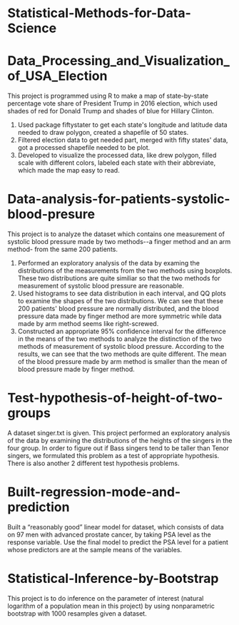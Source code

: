 # Statistical-Methods-for-Data-Science

# Data_Processing_and_Visualization_of_USA_Election
This project is programmed using R to make a map of state-by-state percentage vote share of President Trump in 2016 election, which used shades of red for Donald Trump and shades of blue for Hillary Clinton.

1. Used package fiftystater to get each state's longitude and latitude data needed to draw polygon, created a shapefile of 50 states.
2. Filtered election data to get needed part, merged with fifty states' data, got a processed shapefile needed to be plot.
3. Developed to visualize the processed data, like drew polygon, filled scale with different colors, labeled each state with their abbreviate, which made the map easy to read.

# Data-analysis-for-patients-systolic-blood-presure
This project is to analyze the dataset which contains one measurement of systolic blood pressure made by two methods--a finger method and an arm method- from the same 200 patients.

1. Performed an exploratory analysis of the data by examing the distributions of the measurements from the two methods using boxplots. These two distributions are quite similiar so that the two methods for measurement of systolic blood pressure are reasonable.
2. Used histograms to see data distribution in each interval, and QQ plots to examine the shapes of the two distributions. We can see that these 200 patients' blood pressure are normally distributed, and the blood pressure data made by finger method are more symmetric while data made by arm method seems like right-screwed.
3. Constructed an appropriate 95% confidence interval for the difference in the means of the two methods to analyze the distinction of the two methods of measurement of systolic blood pressure. According to the results, we can see that the two methods are quite different. The mean of the blood pressure made by arm method is smaller than the mean of blood pressure made by finger method.

# Test-hypothesis-of-height-of-two-groups
A dataset singer.txt is given.
This project performed an exploratory analysis of the data by examining the distributions of the heights of the singers in the four group.
In order to figure out if Bass singers tend to be taller than Tenor singers, we formulated this problem as a test of appropriate hypothesis.
There is also another 2 different test hypothesis problems.

# Built-regression-mode-and-prediction
Built a “reasonably good” linear model for dataset, which consists of data on 97 men with advanced prostate cancer, by taking PSA level as the response variable.
Use the final model to predict the PSA level for a patient whose predictors are at the sample means of the variables.

# Statistical-Inference-by-Bootstrap
This project is to do inference on the parameter of interest (natural logarithm of a population mean in this project) by using nonparametric bootstrap with 1000 resamples given a dataset.
